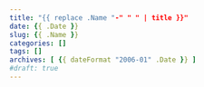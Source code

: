 ```yaml
---
title: "{{ replace .Name "-" " " | title }}"
date: {{ .Date }}
slug: {{ .Name }}
categories: []
tags: []
archives: [ {{ dateFormat "2006-01" .Date }} ]
#draft: true
---
```

